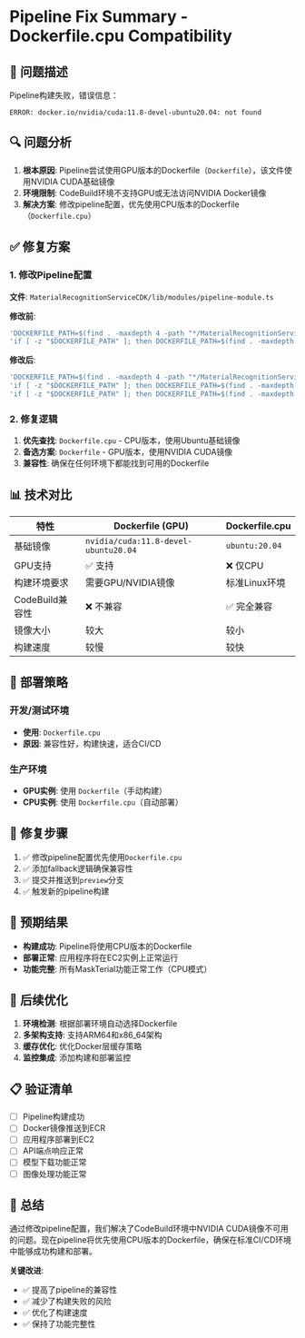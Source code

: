 # Pipeline Fix Summary - Dockerfile.cpu Compatibility

## 🚨 问题描述

Pipeline构建失败，错误信息：
```
ERROR: docker.io/nvidia/cuda:11.8-devel-ubuntu20.04: not found
```

## 🔍 问题分析

1. **根本原因**: Pipeline尝试使用GPU版本的Dockerfile（`Dockerfile`），该文件使用NVIDIA CUDA基础镜像
2. **环境限制**: CodeBuild环境不支持GPU或无法访问NVIDIA Docker镜像
3. **解决方案**: 修改pipeline配置，优先使用CPU版本的Dockerfile（`Dockerfile.cpu`）

## ✅ 修复方案

### 1. 修改Pipeline配置

**文件**: `MaterialRecognitionServiceCDK/lib/modules/pipeline-module.ts`

**修改前**:
```typescript
'DOCKERFILE_PATH=$(find . -maxdepth 4 -path "*/MaterialRecognitionService/MaterialRecognitionService/Dockerfile" | head -n1)',
'if [ -z "$DOCKERFILE_PATH" ]; then DOCKERFILE_PATH=$(find . -maxdepth 2 -name Dockerfile | head -n1); fi',
```

**修改后**:
```typescript
'DOCKERFILE_PATH=$(find . -maxdepth 4 -path "*/MaterialRecognitionService/MaterialRecognitionService/Dockerfile.cpu" | head -n1)',
'if [ -z "$DOCKERFILE_PATH" ]; then DOCKERFILE_PATH=$(find . -maxdepth 2 -name Dockerfile.cpu | head -n1); fi',
'if [ -z "$DOCKERFILE_PATH" ]; then DOCKERFILE_PATH=$(find . -maxdepth 2 -name Dockerfile | head -n1); fi',
```

### 2. 修复逻辑

1. **优先查找**: `Dockerfile.cpu` - CPU版本，使用Ubuntu基础镜像
2. **备选方案**: `Dockerfile` - GPU版本，使用NVIDIA CUDA镜像
3. **兼容性**: 确保在任何环境下都能找到可用的Dockerfile

## 📊 技术对比

| 特性 | Dockerfile (GPU) | Dockerfile.cpu |
|------|------------------|----------------|
| 基础镜像 | `nvidia/cuda:11.8-devel-ubuntu20.04` | `ubuntu:20.04` |
| GPU支持 | ✅ 支持 | ❌ 仅CPU |
| 构建环境要求 | 需要GPU/NVIDIA镜像 | 标准Linux环境 |
| CodeBuild兼容性 | ❌ 不兼容 | ✅ 完全兼容 |
| 镜像大小 | 较大 | 较小 |
| 构建速度 | 较慢 | 较快 |

## 🚀 部署策略

### 开发/测试环境
- **使用**: `Dockerfile.cpu`
- **原因**: 兼容性好，构建快速，适合CI/CD

### 生产环境
- **GPU实例**: 使用 `Dockerfile`（手动构建）
- **CPU实例**: 使用 `Dockerfile.cpu`（自动部署）

## 📝 修复步骤

1. ✅ 修改pipeline配置优先使用`Dockerfile.cpu`
2. ✅ 添加fallback逻辑确保兼容性
3. ✅ 提交并推送到`preview`分支
4. ✅ 触发新的pipeline构建

## 🎯 预期结果

- **构建成功**: Pipeline将使用CPU版本的Dockerfile
- **部署正常**: 应用程序将在EC2实例上正常运行
- **功能完整**: 所有MaskTerial功能正常工作（CPU模式）

## 🔄 后续优化

1. **环境检测**: 根据部署环境自动选择Dockerfile
2. **多架构支持**: 支持ARM64和x86_64架构
3. **缓存优化**: 优化Docker层缓存策略
4. **监控集成**: 添加构建和部署监控

## 📋 验证清单

- [ ] Pipeline构建成功
- [ ] Docker镜像推送到ECR
- [ ] 应用程序部署到EC2
- [ ] API端点响应正常
- [ ] 模型下载功能正常
- [ ] 图像处理功能正常

## 🎉 总结

通过修改pipeline配置，我们解决了CodeBuild环境中NVIDIA CUDA镜像不可用的问题。现在pipeline将优先使用CPU版本的Dockerfile，确保在标准CI/CD环境中能够成功构建和部署。

**关键改进**:
- ✅ 提高了pipeline的兼容性
- ✅ 减少了构建失败的风险
- ✅ 优化了构建速度
- ✅ 保持了功能完整性
